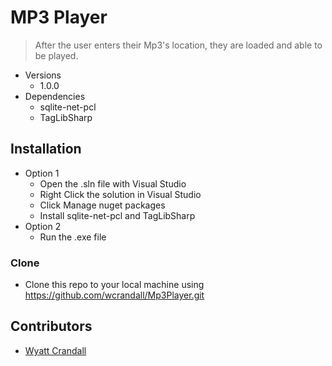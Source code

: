 # MP3 Player 
> After the user enters their Mp3's location, they are loaded and able to be played. 

* Versions 
    * 1.0.0
* Dependencies 
    * sqlite-net-pcl
    * TagLibSharp 
## Installation 
* Option 1 
    * Open the .sln file with Visual Studio 
    * Right Click the solution in Visual Studio
    * Click Manage nuget packages 
    * Install sqlite-net-pcl and TagLibSharp
* Option 2 
    * Run the .exe file 

### Clone
- Clone this repo to your local machine using https://github.com/wcrandall/Mp3Player.git

## Contributors 
* <a href="https://github.com/wcrandall"> Wyatt Crandall </a> 

